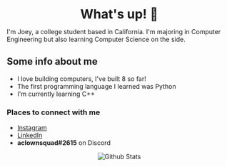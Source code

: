 <h1 style="margin: auto; text-align: center;"> What's up! 👋 </h1>

I'm Joey, a college student based in California. I'm majoring in Computer Engineering but also learning Computer Science on the side.

## Some info about me
- I love building computers, I've built 8 so far!
- The first programming language I learned was Python
- I'm currently learning C++

### Places to connect with me
- [Instagram][instagram]
- [LinkedIn][linkedin]
- **aclownsquad#2615** on Discord

<p align="center">
   <img src="https://github-readme-stats.vercel.app/api?username=joeybalardeta&show_icons=true&theme=dark&count_private=true" alt="Github Stats"/>
</p>

[instagram]: https://www.instagram.com/joeybalardeta/
[linkedin]: https://www.linkedin.com/in/joseph-balardeta-78a501187/
